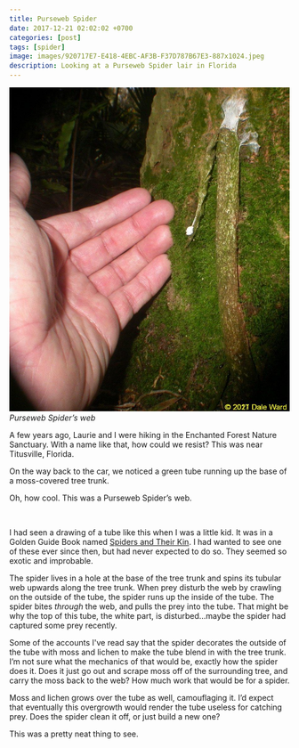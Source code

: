 ```yaml
---
title: Purseweb Spider
date: 2017-12-21 02:02:02 +0700
categories: [post]
tags: [spider]
image: images/920717E7-E418-4EBC-AF3B-F37D787B67E3-887x1024.jpeg
description: Looking at a Purseweb Spider lair in Florida
---
```


![](images/920717E7-E418-4EBC-AF3B-F37D787B67E3-887x1024.jpeg) *Purseweb Spider’s web*

A few years ago, Laurie and I were hiking in the Enchanted Forest Nature Sanctuary. With a name like that, how could we resist? This was near Titusville, Florida.

On the way back to the car, we noticed a green tube running up the base of a moss-covered tree trunk.

Oh, how cool. This was a Purseweb Spider’s web. 

 

I had seen a drawing of a tube like this when I was a little kid. It was in a Golden Guide Book named [Spiders and Their Kin](https://www.amazon.com/Spiders-Their-Kin-Golden-Guide/dp/0307240215). I had wanted to see one of these ever since then, but had never expected to do so. They seemed so exotic and improbable.

The spider lives in a hole at the base of the tree trunk and spins its tubular web upwards along the tree trunk. When prey disturb the web by crawling on the outside of the tube, the spider runs up the inside of the tube. The spider bites _through_ the web, and pulls the prey into the tube. That might be why the top of this tube, the white part, is disturbed...maybe the spider had captured some prey recently.

Some of the accounts I've read say that the spider decorates the outside of the tube with moss and lichen to make the tube blend in with the tree trunk. I’m not sure what the mechanics of that would be, exactly how the spider does it. Does it just go out and scrape moss off of the surrounding tree, and carry the moss back to the web? How much work that would be for a spider.

Moss and lichen grows over the tube as well, camouflaging it. I’d expect that eventually this overgrowth would render the tube useless for catching prey. Does the spider clean it off, or just build a new one?

This was a pretty neat thing to see.